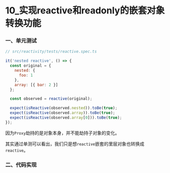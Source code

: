 # 10_实现reactive和readonly的嵌套对象转换功能

### 一、单元测试

```js
// src/reactivity/tests/reactive.spec.ts

it('nested reactive', () => {
  const original = {
    nested: {
      foo: 1
    },
    array: [{ bar: 2 }]
  };

  const observed = reactive(original);

  expect(isReactive(observed.nested)).toBe(true);
  expect(isReactive(observed.array)).toBe(true);
  expect(isReactive(observed.array[0])).toBe(true);
});
```

因为`Proxy`劫持的是对象本身，并不能劫持子对象的变化。

其实通过单测可以看出，我们只是想`reactive`嵌套的里层对象也转换成`reactive`。

### 二、代码实现